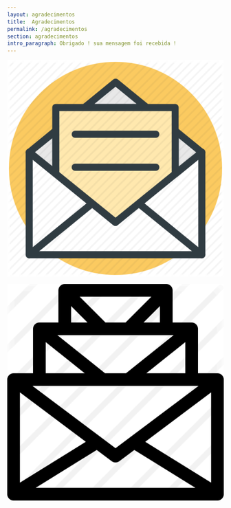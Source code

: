 ```yaml
---
layout: agradecimentos
title:  Agradecimentos
permalink: /agradecimentos
section: agradecimentos
intro_paragraph: Obrigado ! sua mensagem foi recebida !
---
```



![Netlify CMS Screenshot](/assets/img/uploads/send1.png)

![Netlify CMS Screenshot](/assets/img/uploads/send2.png)
